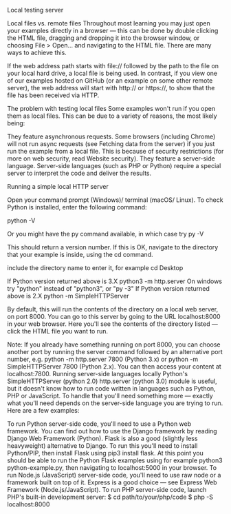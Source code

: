Local testing server

Local files vs. remote files
Throughout most learning you may  just open your examples directly in a browser — this can be done by double clicking the HTML file, dragging and dropping it into the browser window, or choosing File > Open... and navigating to the HTML file. There are many ways to achieve this.

If the web address path starts with file:// followed by the path to the file on your local hard drive, a local file is being used. In contrast, if you view one of our examples hosted on GitHub (or an example on some other remote server), the web address will start with http:// or https://, to show that the file has been received via HTTP.



The problem with testing local files
Some examples won't run if you open them as local files. This can be due to a variety of reasons, the most likely being:

They feature asynchronous requests. Some browsers (including Chrome) will not run async requests (see Fetching data from the server) if you just run the example from a local file. This is because of security restrictions (for more on web security, read Website security).
They feature a server-side language. Server-side languages (such as PHP or Python) require a special server to interpret the code and deliver the results.





Running a simple local HTTP server

Open your command prompt (Windows)/ terminal (macOS/ Linux). To check Python is installed, enter the following command:

python -V

Or you might have the py command available,
in which case try py -V

This should return a version number. If this is OK, navigate to the directory that your example is inside, using the cd command.

include the directory name to enter it, for example
cd Desktop

If Python version returned above is 3.X
python3 -m http.server
On windows try "python" instead of "python3", or "py -3"
If Python version returned above is 2.X
python -m SimpleHTTPServer

By default, this will run the contents of the directory on a local web server, on port 8000. You can go to this server by going to the URL localhost:8000 in your web browser. Here you'll see the contents of the directory listed — click the HTML file you want to run.

Note:
If you already have something running on port 8000, you can choose another port by running the server command followed by an alternative port number, e.g. python -m http.server 7800 (Python 3.x) or python -m SimpleHTTPServer 7800 (Python 2.x). You can then access your content at localhost:7800.
Running server-side languages locally
Python's SimpleHTTPServer (python 2.0) http.server (python 3.0) module is useful, but it doesn't know how to run code written in languages such as Python, PHP or JavaScript. To handle that you'll need something more — exactly what you'll need depends on the server-side language you are trying to run. Here are a few examples:

To run Python server-side code, you'll need to use a Python web framework. You can find out how to use the Django framework by reading Django Web Framework (Python). Flask is also a good (slightly less heavyweight) alternative to Django. To run this you'll need to install Python/PIP, then install Flask using pip3 install flask. At this point you should be able to run the Python Flask examples using for example python3 python-example.py, then navigating to localhost:5000 in your browser.
To run Node.js (JavaScript) server-side code, you'll need to use raw node or a framework built on top of it. Express is a good choice — see Express Web Framework (Node.js/JavaScript).
To run PHP server-side code, launch PHP's built-in development server:
$ cd path/to/your/php/code
$ php -S localhost:8000
